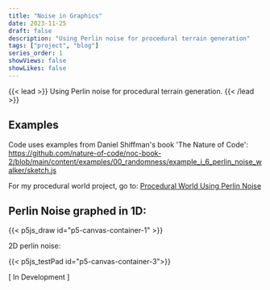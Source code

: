 ```yaml
---
title: "Noise in Graphics"
date: 2023-11-25
draft: false
description: "Using Perlin noise for procedural terrain generation"
tags: ["project", "blog"]
series_order: 1
showViews: false
showLikes: false
---
```


{{< lead >}}
Using Perlin noise for procedural terrain generation.
{{< /lead >}}

## Examples

Code uses examples from Daniel Shiffman's book 'The Nature of Code': https://github.com/nature-of-code/noc-book-2/blob/main/content/examples/00_randomness/example_i_6_perlin_noise_walker/sketch.js

For my procedural world project, go to: [Procedural World Using Perlin Noise](../Procedural-World-PN)

## Perlin Noise graphed in 1D:

<!-- {{<randomNoiseGraph>}} -->

{{< p5js_draw id="p5-canvas-container-1" >}}

<!-- testing -->

<!-- {{< p5js_3Dnoise id="p5-canvas-container-2" >}} -->


2D perlin noise:

{{< p5js_testPad id="p5-canvas-container-3">}}

[ In Development ]



